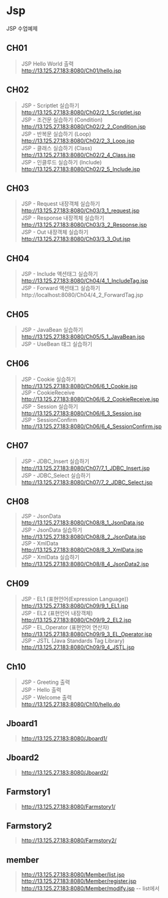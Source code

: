 # Jsp
JSP 수업예제   
## CH01   
> JSP Hello World 출력   
> http://13.125.27.183:8080/Ch01/hello.jsp   
## CH02
> JSP - Scriptlet 실습하기   
> http://13.125.27.183:8080/Ch02/2_1_Scriptlet.jsp   
> JSP - 조건문 실습하기 (Condition)   
> http://13.125.27.183:8080/Ch02/2_2_Condition.jsp   
> JSP - 반복문 실습하기 (Loop)   
> http://13.125.27.183:8080/Ch02/2_3_Loop.jsp   
> JSP - 클래스 실습하기 (Class)   
> http://13.125.27.183:8080/Ch02/2_4_Class.jsp   
> JSP - 인클루드 실습하기 (Include)   
> http://13.125.27.183:8080/Ch02/2_5_Include.jsp   
## CH03   
> JSP - Request 내장객체 실습하기  
> http://13.125.27.183:8080/Ch03/3_1_request.jsp   
> JSP - Response 내장겍체 실습하기  
> http://13.125.27.183:8080/Ch03/3_2_Response.jsp   
> JSP - Out 내장객체 실습하기   
> http://13.125.27.183:8080/Ch03/3_3_Out.jsp   
## CH04   
> JSP - Include 액션태그 실습하기   
> http://13.125.27.183:8080/Ch04/4_1_IncludeTag.jsp   
> JSP - Forward 액션태그 실습하기   
> http://localhost:8080/Ch04/4_2_ForwardTag.jsp   
## CH05   
> JSP - JavaBean 실습하기   
> http://13.125.27.183:8080/Ch05/5_1_JavaBean.jsp   
> JSP - UseBean 태그 실습하기   
## CH06   
> JSP - Cookie 실습하기  
> http://13.125.27.183:8080/Ch06/6_1_Cookie.jsp    
> JSP - CookieReceive   
> http://13.125.27.183:8080/Ch06/6_2_CookieReceive.jsp   
> JSP - Session 실습하기   
> http://13.125.27.183:8080/Ch06/6_3_Session.jsp   
> JSP - SessionConfirm   
> http://13.125.27.183:8080/Ch06/6_4_SessionConfirm.jsp   
## CH07   
> JSP - JDBC_Insert 실습하기   
> http://13.125.27.183:8080/Ch07/7_1_JDBC_Insert.jsp   
> JSP - JDBC_Select 실습하기   
> http://13.125.27.183:8080/Ch07/7_2_JDBC_Select.jsp   
## CH08   
> JSP - JsonData   
> http://13.125.27.183:8080/Ch08/8_1_JsonData.jsp   
> JSP - JsonData 실습하기   
> http://13.125.27.183:8080/Ch08/8_2_JsonData.jsp   
> JSP - XmlData   
> http://13.125.27.183:8080/Ch08/8_3_XmlData.jsp   
> JSP - XmlData 실습하기   
> http://13.125.27.183:8080/Ch08/8_4_JsonData2.jsp   
## CH09   
> JSP - EL1 (표현언어(Expression Language))   
> http://13.125.27.183:8080/Ch09/9_1_EL1.jsp   
> JSP - EL2 (표현언어 내장객체)   
> http://13.125.27.183:8080/Ch09/9_2_EL2.jsp   
> JSP - EL_Operator (표현언어 연산자)   
> http://13.125.27.183:8080/Ch09/9_3_EL_Operator.jsp   
> JSP - JSTL (Java Standards Tag Library)   
> http://13.125.27.183:8080/Ch09/9_4_JSTL.jsp   
## Ch10   
> JSP - Greeting 출력   
> JSP - Hello 출력   
> JSP - Welcome 출력   
> http://13.125.27.183:8080/Ch10/hello.do   
## Jboard1  
>http://13.125.27.183:8080/Jboard1/   
## Jboard2   
>http://13.125.27.183:8080/Jboard2/   
## Farmstory1   
>http://13.125.27.183:8080/Farmstory1/   
## Farmstory2   
>http://13.125.27.183:8080/Farmstory2/   
## member  
>http://13.125.27.183:8080/Member/list.jsp
>http://13.125.27.183:8080/Member/register.jsp
>http://13.125.27.183:8080/Member/modify.jsp -- list에서 
